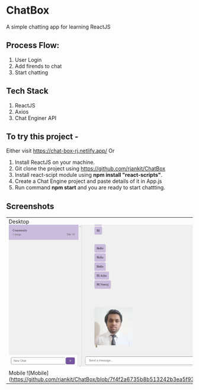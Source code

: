 # ChatBox
A simple chatting app for learning ReactJS

## Process Flow:
1. User Login
2. Add firends to chat
3. Start chatting

## Tech Stack
1. ReactJS
2. Axios
3. Chat Enginer API

## To try this project -
Either visit https://chat-box-rj.netlify.app/ Or 
1. Install ReactJS on your machine.
2. Git clone the project using https://github.com/rjankit/ChatBox
3. Install react-scipt module using **npm install "react-scripts"**.
4. Create a Chat Engine project and paste details of it in App.js
5. Run command **npm start** and you are ready to start chattting.


## Screenshots

|  |  |  |
|--|--|--|
|Desktop ![Desktop](https://github.com/rjankit/ChatBox/blob/7f4f2a6735b8b513242b3ea5f9334f725aa2ed68/Screenshots/PC.png)|
|Mobile ![Mobile] (https://github.com/rjankit/ChatBox/blob/7f4f2a6735b8b513242b3ea5f9334f725aa2ed68/Screenshots/Mobile.jpeg)|
